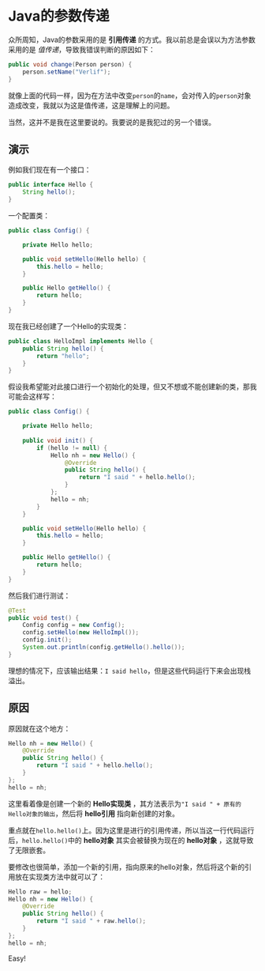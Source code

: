 # Java的参数传递

众所周知，Java的参数采用的是 __引用传递__ 的方式。我以前总是会误以为方法参数采用的是 *值传递*，导致我错误判断的原因如下：

```java
public void change(Person person) {
    person.setName("Verlif");    
}
```

就像上面的代码一样，因为在方法中改变`person`的`name`，会对传入的`person`对象造成改变，我就以为这是值传递，这是理解上的问题。

当然，这并不是我在这里要说的。我要说的是我犯过的另一个错误。

## 演示

例如我们现在有一个接口：

```java
public interface Hello {
    String hello();
}
```

一个配置类：

```java
public class Config() {

    private Hello hello;

    public void setHello(Hello hello) {
        this.hello = hello;
    }

    public Hello getHello() {
        return hello;
    }
}
```

现在我已经创建了一个Hello的实现类：

```java
public class HelloImpl implements Hello {
    public String hello() {
        return "hello";
    }
}
```

假设我希望能对此接口进行一个初始化的处理，但又不想或不能创建新的类，那我可能会这样写：

```java
public class Config() {

    private Hello hello;
    
    public void init() {
        if (hello != null) {
            Hello nh = new Hello() {
                @Override
                public String hello() {
                    return "I said " + hello.hello();
                }
            };
            hello = nh;
        }
    }

    public void setHello(Hello hello) {
        this.hello = hello;
    }

    public Hello getHello() {
        return hello;
    }
}
```

然后我们进行测试：

```java
@Test
public void test() {
    Config config = new Config();
    config.setHello(new HelloImpl());
    config.init();
    System.out.println(config.getHello().hello());
}
```

理想的情况下，应该输出结果：`I said hello`，但是这些代码运行下来会出现栈溢出。

## 原因

原因就在这个地方：

```java
Hello nh = new Hello() {
    @Override
    public String hello() {
        return "I said " + hello.hello();
    }
};
hello = nh;
```

这里看着像是创建一个新的 __Hello实现类__ ，其方法表示为`"I said " + 原有的Hello对象的输出`，然后将 __hello引用__ 指向新创建的对象。

重点就在`hello.hello()`上。因为这里是进行的引用传递，所以当这一行代码运行后，`hello.hello()`中的 __hello对象__ 其实会被替换为现在的 __hello对象__ ，这就导致了无限嵌套。

要修改也很简单，添加一个新的引用，指向原来的hello对象，然后将这个新的引用放在实现类方法中就可以了：

```java
Hello raw = hello;
Hello nh = new Hello() {
    @Override
    public String hello() {
        return "I said " + raw.hello();
    }
};
hello = nh;
```

Easy!